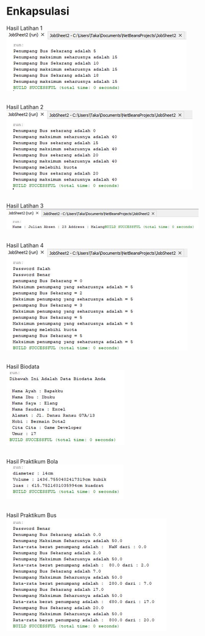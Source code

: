 # Enkapsulasi
Hasil Latihan 1 <br>
![alt text](https://github.com/elangone/Enkapsulasi/blob/master/JobSheet2/Latihan1.JPG)
<br>
<br>

Hasil Latihan 2 <br>
![alt text](https://github.com/elangone/Enkapsulasi/blob/master/JobSheet2/Latihan2.JPG)
<br>
<br>

Hasil Latihan 3 <br>
![alt text](https://github.com/elangone/Enkapsulasi/blob/master/JobSheet2/Latihan3.JPG)
<br>
<br>

Hasil Latihan 4 <br>
![alt text](https://github.com/elangone/Enkapsulasi/blob/master/JobSheet2/Latihan4.JPG)
<br>
<br>

Hasil Biodata <br>
![alt text](https://github.com/elangone/Enkapsulasi/blob/master/JobSheet2/Biodata.JPG)
<br>
<br>

Hasil Praktikum Bola <br>
![alt text](https://github.com/elangone/Enkapsulasi/blob/master/JobSheet2/PraktikumBola.JPG)
<br>
<br>

Hasil Praktikum Bus <br>
![alt text](https://github.com/elangone/Enkapsulasi/blob/master/JobSheet2/PraktikumBus.JPG)

